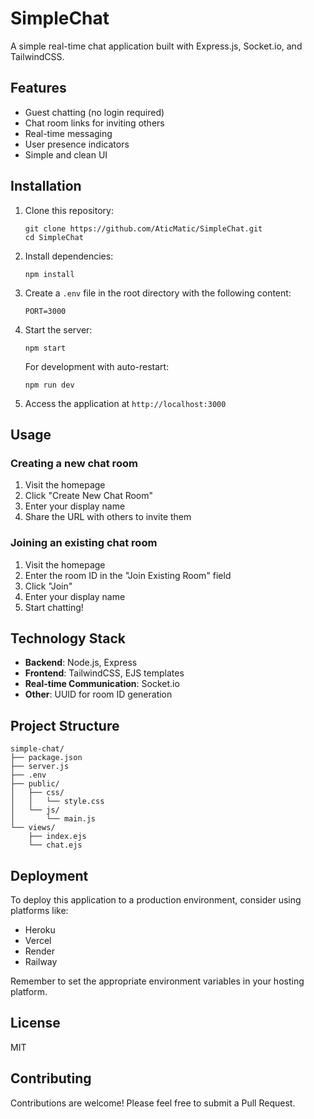 # SimpleChat

A simple real-time chat application built with Express.js, Socket.io, and TailwindCSS.

## Features

- Guest chatting (no login required)
- Chat room links for inviting others
- Real-time messaging
- User presence indicators
- Simple and clean UI

## Installation

1. Clone this repository:
   ```
   git clone https://github.com/AticMatic/SimpleChat.git
   cd SimpleChat
   ```

2. Install dependencies:
   ```
   npm install
   ```

3. Create a `.env` file in the root directory with the following content:
   ```
   PORT=3000
   ```

4. Start the server:
   ```
   npm start
   ```
   
   For development with auto-restart:
   ```
   npm run dev
   ```

5. Access the application at `http://localhost:3000`

## Usage

### Creating a new chat room
1. Visit the homepage
2. Click "Create New Chat Room"
3. Enter your display name
4. Share the URL with others to invite them

### Joining an existing chat room
1. Visit the homepage
2. Enter the room ID in the "Join Existing Room" field
3. Click "Join"
4. Enter your display name
5. Start chatting!

## Technology Stack

- **Backend**: Node.js, Express
- **Frontend**: TailwindCSS, EJS templates
- **Real-time Communication**: Socket.io
- **Other**: UUID for room ID generation

## Project Structure

```
simple-chat/
├── package.json
├── server.js
├── .env
├── public/
│   ├── css/
│   │   └── style.css
│   └── js/
│       └── main.js
└── views/
    ├── index.ejs
    └── chat.ejs
```

## Deployment

To deploy this application to a production environment, consider using platforms like:
- Heroku
- Vercel
- Render
- Railway

Remember to set the appropriate environment variables in your hosting platform.

## License

MIT

## Contributing

Contributions are welcome! Please feel free to submit a Pull Request.